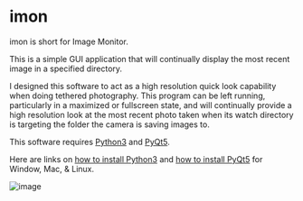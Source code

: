 # imon
imon is short for Image Monitor.

This is a simple GUI application that will continually display the most recent image in a specified directory.

I designed this software to act as a high resolution quick look capability when doing tethered photography.  This program can be left running, particularly in a maximized or fullscreen state, and will continually provide a high resolution look at the most recent photo taken when its watch directory is targeting the folder the camera is saving images to.

This software requires [Python3](https://www.python.org/ "Python.org") and [PyQt5](https://pypi.org/project/PyQt5/ "PyQt5 - PyPI").

Here are links on [how to install Python3](https://wiki.python.org/moin/BeginnersGuide/Download "Python Beginner's Guide") and [how to install PyQt5](https://pythonbasics.org/install-pyqt/ "PyQt Install Tutorial") for Window, Mac, & Linux.

![image](https://user-images.githubusercontent.com/1275999/201560795-9095e6e3-66e0-4456-9ccb-dedb59df25c1.png)
